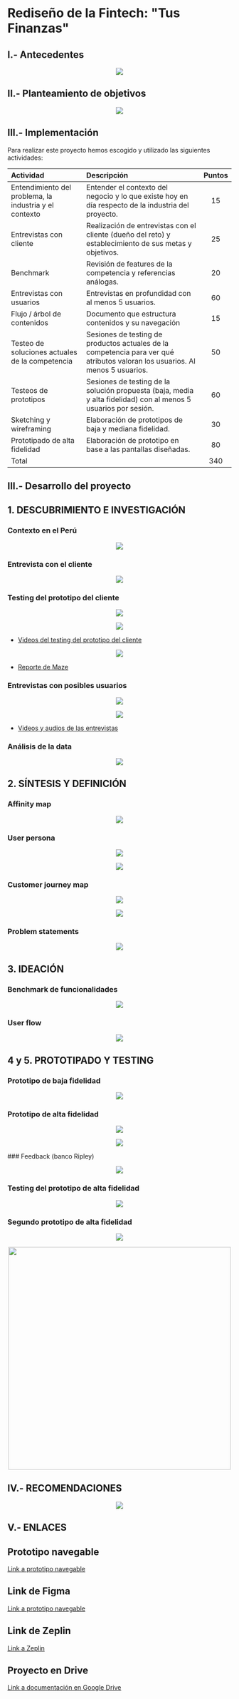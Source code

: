 #  Rediseño de la Fintech: "Tus Finanzas"


## I.- Antecedentes


<p  align="center">

<img  src="http://i66.tinypic.com/wmfgo3.png" >

</p>

## II.- Planteamiento de objetivos

<p  align="center">

<img  src="http://i65.tinypic.com/2mmfn9g.png" >

</p>


## III.- Implementación

Para realizar este proyecto hemos escogido y utilizado las siguientes actividades:


|Actividad|Descripción|Puntos|
|:----|:---|:---:|
|Entendimiento del problema, la industria y el contexto|Entender el contexto del negocio y lo que existe hoy en día respecto de la industria del proyecto.| 15 |
|Entrevistas con cliente| Realización de entrevistas con el cliente (dueño del reto) y establecimiento de sus metas y objetivos. | 25 |
|Benchmark| Revisión de features de la competencia y referencias análogas. | 20 |
|Entrevistas con usuarios| Entrevistas en profundidad con al menos 5 usuarios. | 60 | 
|Flujo / árbol de contenidos| Documento que estructura contenidos y su navegación | 15 |
|Testeo de soluciones actuales de la competencia|Sesiones de testing de productos actuales de la competencia para ver qué atributos valoran los usuarios. Al menos 5 usuarios. | 50 |
|Testeos de prototipos| Sesiones de testing de la solución propuesta (baja, media y alta fidelidad) con al menos 5 usuarios por sesión. | 60 |
|Sketching y wireframing| Elaboración de prototipos de baja y mediana fidelidad. | 30 |
|Prototipado de alta fidelidad| Elaboración de prototipo en base a las pantallas diseñadas. | 80 |
|Total|  | 340 |

## III.- Desarrollo del proyecto

## 1. DESCUBRIMIENTO E INVESTIGACIÓN

### Contexto en el Perú
<p  align="center">

<img  src="http://i68.tinypic.com/2rxceao.png" >

</p>

### Entrevista con el cliente
<p  align="center">

<img  src="http://i68.tinypic.com/6gls1i.png" >

</p>

### Testing del prototipo del cliente

<p  align="center">

<img  src="http://i65.tinypic.com/245kimr.png" >

</p>

<p  align="center">

<img  src="http://i68.tinypic.com/2e1vi9g.png" >

</p>

- [Videos del testing del prototipo del cliente](https://drive.google.com/drive/folders/1ifuyjWy3eJju9gqBIsDcExofHeUu-pyX)

<p  align="center">

<img  src="http://i63.tinypic.com/2jg438o.png" >

</p>

- [Reporte de Maze](https://maze.design/r/7bnqac4vjw74m6h6)

### Entrevistas con posibles usuarios
<p  align="center">

<img  src="http://i66.tinypic.com/2r6pgfo.jpg" >

</p>

<p  align="center">

<img  src="http://i66.tinypic.com/veacft.jpg" >

</p>

- [Videos y audios de las entrevistas](https://drive.google.com/drive/folders/1WW0W1aluir30s_trWUUykadW5I5RURiQ)

### Análisis de la data
<p  align="center">

<img  src="http://i67.tinypic.com/35hjlhg.png" >

</p>



## 2. SÍNTESIS Y DEFINICIÓN
### Affinity map
<p  align="center">

<img  src="http://i65.tinypic.com/34jb2jd.jpg" >

</p>

### User persona

<p  align="center">

<img  src="http://i63.tinypic.com/2lcnxa1.png" >

</p>

<p  align="center">

<img  src="http://i65.tinypic.com/nyzeig.jpg" >

</p>

### Customer journey map


<p  align="center">

<img  src="http://i65.tinypic.com/juzvdi.png" >

</p>

<p  align="center">

<img  src="http://i67.tinypic.com/20g16jp.png" >

</p>

### Problem statements
<p  align="center">

<img  src="http://i67.tinypic.com/2l89n44.png" >

</p>


## 3. IDEACIÓN

### Benchmark de funcionalidades
<p  align="center">

<img  src="http://i64.tinypic.com/2zz1et0.png" >

</p>

### User flow
<p  align="center">

<img  src="http://i64.tinypic.com/1zf0ue.jpg" >

</p>

## 4 y 5. PROTOTIPADO Y TESTING

###  Prototipo de baja fidelidad
<p  align="center">

<img  src="http://i68.tinypic.com/2ltlchy.png" >

</p>

###  Prototipo de alta fidelidad
<p  align="center">

<img  src="http://i64.tinypic.com/1zdqijs.png" >

</p>

<p  align="center">

<img  src="http://i67.tinypic.com/m83a1i.png" >

</p>
###  Feedback (banco Ripley)
<p  align="center">

<img  src="http://i64.tinypic.com/117fvqh.png" >

</p>

###  Testing del prototipo de alta fidelidad
<p  align="center">

<img  src="http://i67.tinypic.com/6sgi1y.png" >

</p>

###  Segundo prototipo de alta fidelidad
<p  align="center">

<img  src="http://i68.tinypic.com/13ynzwn.png" >

</p>
<p  align="center">

<img  src="http://i67.tinypic.com/1zmnsch.png" height="500">

</p>


## IV.- RECOMENDACIONES
<p  align="center">

<img  src="http://i64.tinypic.com/w5k5z.png" >

</p>

## V.- ENLACES

## Prototipo navegable
[Link a prototipo navegable](https://projects.invisionapp.com/share/RFSJ23O683C#/screens/368942054)

## Link de Figma
[Link a prototipo navegable](https://www.figma.com/file/IRiu59RvKAVfuwHIkfyEKM/App-financiera?node-id=2610%3A0)

## Link de Zeplin
[Link a Zeplin](https://zpl.io/bz6RnBl)

## Proyecto en Drive
[Link a documentación en Google Drive](https://drive.google.com/drive/folders/1-dxbjFv4YzBd6SrMB8hsboVAw0xcpNlc)

